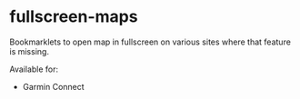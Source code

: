fullscreen-maps
===============

Bookmarklets to open map in fullscreen on various sites where that feature is missing.

Available for:
* Garmin Connect

